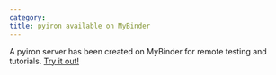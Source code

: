 ```yaml
---
category:
title: pyiron available on MyBinder
---
```

A pyiron server has been created on MyBinder for remote testing and tutorials. <a href="https://mybinder.org/v2/gh/pyiron/pyiron/master">Try it out!</a>